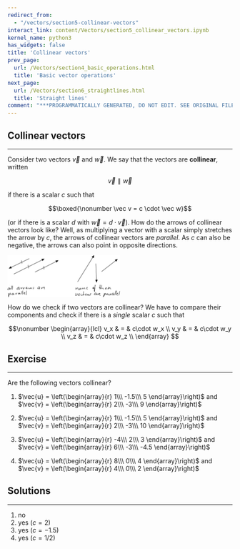 ```yaml
---
redirect_from:
  - "/vectors/section5-collinear-vectors"
interact_link: content/Vectors/section5_collinear_vectors.ipynb
kernel_name: python3
has_widgets: false
title: 'Collinear vectors'
prev_page:
  url: /Vectors/section4_basic_operations.html
  title: 'Basic vector operations'
next_page:
  url: /Vectors/section6_straightlines.html
  title: 'Straight lines'
comment: "***PROGRAMMATICALLY GENERATED, DO NOT EDIT. SEE ORIGINAL FILES IN /content***"
---
```



## Collinear vectors
---

Consider two vectors $\vec v$ and $\vec w$. We say that the vectors are __collinear__, written 

$$\nonumber\vec v \parallel \vec w$$ 

if there is a scalar $c$ such that 

$$\boxed{\nonumber \vec v = c \cdot \vec w}$$

(or if there is a scalar $d$ with $\vec w = d \cdot \vec v$). How do the arrows of collinear vectors look like? Well, as multiplying a vector with a scalar simply stretches the arrow by $c$, the arrows of collinear vectors are *parallel*. As $c$ can also be negative, the arrows can also point in opposite directions. 

<img src="./pics/parallel.png" width="50%" align="center">

How do we check if two vectors are collinear? We have to compare their components and check if there is a *single* scalar $c$ such that 

$$\nonumber
\begin{array}{lcl}
v_x & = & c\cdot w_x \\ 
v_y & = & c\cdot w_y \\ 
v_z & = & c\cdot w_z \\ 
\end{array}
$$



## Exercise
---

Are the following vectors collinear?

1. $\vec{u} = \left(\begin{array}{r} 1\\\ -1.5\\\ 5 \end{array}\right)$ and $\vec{v} = \left(\begin{array}{r} 2\\\ -3\\\ 9 \end{array}\right)$

2. $\vec{u} = \left(\begin{array}{r} 1\\\ -1.5\\\ 5 \end{array}\right)$ and $\vec{v} = \left(\begin{array}{r} 2\\\ -3\\\ 10 \end{array}\right)$

3. $\vec{u} = \left(\begin{array}{r} -4\\\ 2\\\ 3 \end{array}\right)$ and $\vec{v} = \left(\begin{array}{r} 6\\\ -3\\\ -4.5 \end{array}\right)$		

4. $\vec{u} = \left(\begin{array}{r} 8\\\ 0\\\ 4 \end{array}\right)$  and $\vec{v} = \left(\begin{array}{r} 4\\\ 0\\\ 2 \end{array}\right)$				



## Solutions
---

1. no
2. yes ($c=2$)
3. yes ($c=-1.5$)
4. yes ($c=1/2$)



